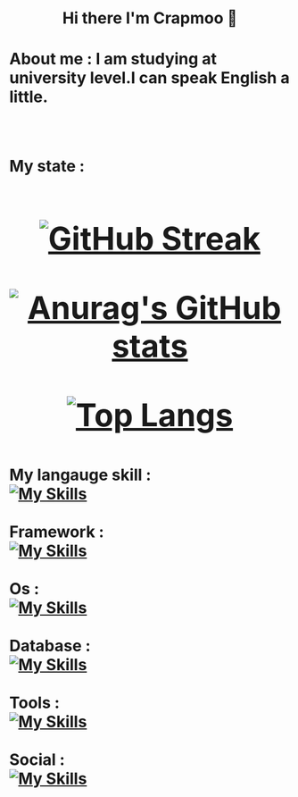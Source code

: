 
<h1 align=center> Hi there I'm Crapmoo  👋<h1>

 <div>
  
About me : I am studying at university level.I can speak English a little.
  
 </div>
 
 </br>

 <div>
  
My state :
  
<h1 align=center>
 
[![GitHub Streak](https://streak-stats.demolab.com?user=Crapmoo&theme=modern-lilac2)](https://git.io/streak-stats)

[![Anurag's GitHub stats](https://github-readme-stats.vercel.app/api?username=Crapmoo&show_icons=true&bg_color=DEG,fe6565,a40eb0&text_color=FFFFFF&title_color=FFFFFF)](https://github.com/anuraghazra/github-readme-stats)
  
[![Top Langs](https://github-readme-stats.vercel.app/api/top-langs/?username=Crapmoo&layout=compact&show_icons=true&bg_color=DEG,d923bd,5023d9&text_color=FFFFFF&title_color=FFFFFF)](https://github.com/anuraghazra/github-readme-stats)
  
  </h1>
 
 </div>
 
<div>
  <p>
 
My langauge skill :
  </br>
[![My Skills](https://skillicons.dev/icons?i=c,cpp,java,py,js,css,html,php)](https://skillicons.dev)
</br>
 </br>
Framework :
</br>
[![My Skills](https://skillicons.dev/icons?i=react)](https://skillicons.dev)
</br>
</br>
Os :
</br>
[![My Skills](https://skillicons.dev/icons?i=linux)](https://skillicons.dev)
</br>
</br>
Database :
</br>
[![My Skills](https://skillicons.dev/icons?i=mysql)](https://skillicons.dev)
</br>
</br>
Tools :
</br>
[![My Skills](https://skillicons.dev/icons?i=ps,vscode,pr)](https://skillicons.dev)
</br>
</br>
Social :
</br>
[![My Skills](https://skillicons.dev/icons?i=twitter,discord,stackoverflow)](https://skillicons.dev)

</p>

<div>
